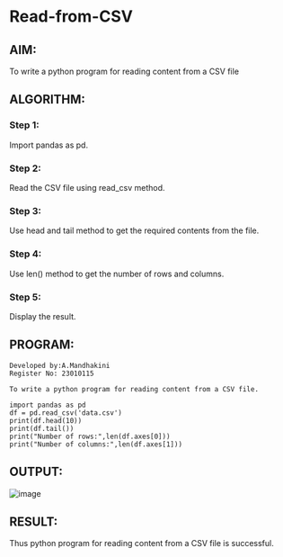 # Read-from-CSV

## AIM:
To write a python program for reading content from a CSV file

## ALGORITHM:
### Step 1:
Import pandas as pd.

### Step 2:
Read the CSV file using read_csv method.

### Step 3:
Use head and tail method to get the required contents from the file.

### Step 4:
Use len() method to get the number of rows and columns.

### Step 5:
Display the result.

## PROGRAM:
```
Developed by:A.Mandhakini
Register No: 23010115

To write a python program for reading content from a CSV file.
```
~~~
import pandas as pd
df = pd.read_csv('data.csv')
print(df.head(10))
print(df.tail())
print("Number of rows:",len(df.axes[0]))
print("Number of columns:",len(df.axes[1]))
~~~
## OUTPUT:
![image](https://github.com/MandhakiniA/Read-from-CSV/assets/150005194/f0a1168d-3631-4dac-a937-054067bdad12)


## RESULT:
Thus python program for reading content from a CSV file is successful.
